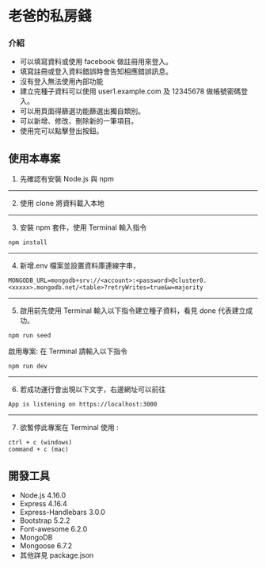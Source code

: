 # 老爸的私房錢

### 介紹

- 可以填寫資料或使用 facebook 做註冊用來登入。
- 填寫註冊或登入資料錯誤時會告知相應錯誤訊息。
- 沒有登入無法使用內部功能
- 建立完種子資料可以使用 user1.example.com 及 12345678 做帳號密碼登入。
- 可以用頁面得篩選功能篩選出獨自類別。
- 可以新增、修改、刪除新的一筆項目。
- 使用完可以點擊登出按鈕。

## 使用本專案

1. 先確認有安裝 Node.js 與 npm

---

2. 使用 clone 將資料載入本地

---

3. 安裝 npm 套件，使用 Terminal 輸入指令

```
npm install
```

---

4. 新增.env 檔案並設置資料庫連線字串，

```
MONGODB_URL=mongodb+srv://<account>:<password>@cluster0.<xxxxx>.mongodb.net/<table>?retryWrites=true&w=majority
```

---

5. 啟用前先使用 Terminal 輸入以下指令建立種子資料，看見 done 代表建立成功。

```
npm run seed
```

啟用專案: 在 Terminal 請輸入以下指令

```
npm run dev
```

---

6. 若成功運行會出現以下文字，右邊網址可以前往

```
App is listening on https://localhost:3000
```

---

7. 欲暫停此專案在 Terminal 使用 :

```
ctrl + c (windows)
command + c (mac)
```

## 開發工具

- Node.js 4.16.0
- Express 4.16.4
- Express-Handlebars 3.0.0
- Bootstrap 5.2.2
- Font-awesome 6.2.0
- MongoDB
- Mongoose 6.7.2
- 其他詳見 package.json
